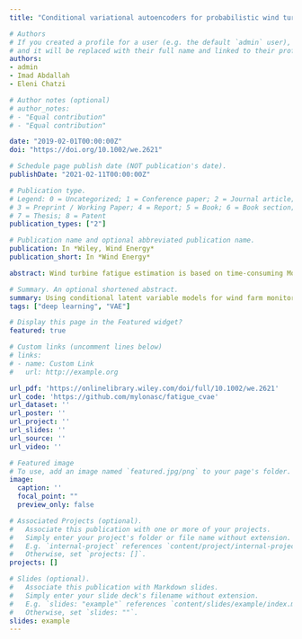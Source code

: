 ```yaml
---
title: "Conditional variational autoencoders for probabilistic wind turbine blade fatigue estimation using Supervisory, Control, and Data Acquisition data"

# Authors
# If you created a profile for a user (e.g. the default `admin` user), write the username (folder name) here 
# and it will be replaced with their full name and linked to their profile.
authors:
- admin
- Imad Abdallah
- Eleni Chatzi

# Author notes (optional)
# author_notes:
# - "Equal contribution"
# - "Equal contribution"

date: "2019-02-01T00:00:00Z"
doi: "https://doi.org/10.1002/we.2621"

# Schedule page publish date (NOT publication's date).
publishDate: "2021-02-11T00:00:00Z"

# Publication type.
# Legend: 0 = Uncategorized; 1 = Conference paper; 2 = Journal article;
# 3 = Preprint / Working Paper; 4 = Report; 5 = Book; 6 = Book section;
# 7 = Thesis; 8 = Patent
publication_types: ["2"]

# Publication name and optional abbreviated publication name.
publication: In *Wiley, Wind Energy*
publication_short: In *Wind Energy*

abstract: Wind turbine fatigue estimation is based on time-consuming Monte Carlo simulations for various wind conditions, followed by cycle-counting procedures and the application of engineering damage models. The outputs of the fatigue simulations are large in volume and of high dimensionality, as they typically consist of estimates on finite-element computational meshes. The strain and stress tensor time series, which are the primary quantities of interest when considering the problem of fatigue estimation, are dictated by complex vibration characteristics due to the coupled effect of aerodynamics, structural dynamics, geometrically non-linear mechanics, and control. A Variational Auto-Encoder (VAE) is trained in order to model the probability distribution of the accumulated fatigue on the root cross-section of a simulated wind turbine blade. The VAE is conditioned on historical data that correspond to coarse wind-field measurement statistics, such as mean hub-height wind speed, standard deviation of hub-height wind speed and shear exponent. In the absence of direct measurements of structural loads, the proposed technique finds applications in making long-term probabilistic deterioration predictions from historical Supervisory, Control, and Data Acquisition (SCADA) data, while capturing the inherent aleatoric uncertainty due to the incomplete information on strain time series of the wind turbine structure, when only SCADA data statistics are available.

# Summary. An optional shortened abstract.
summary: Using conditional latent variable models for wind farm monitoring data.
tags: ["deep learning", "VAE"]

# Display this page in the Featured widget?
featured: true

# Custom links (uncomment lines below)
# links:
# - name: Custom Link
#   url: http://example.org

url_pdf: 'https://onlinelibrary.wiley.com/doi/full/10.1002/we.2621'
url_code: 'https://github.com/mylonasc/fatigue_cvae'
url_dataset: ''
url_poster: ''
url_project: ''
url_slides: ''
url_source: ''
url_video: ''

# Featured image
# To use, add an image named `featured.jpg/png` to your page's folder. 
image:
  caption: ''
  focal_point: ""
  preview_only: false

# Associated Projects (optional).
#   Associate this publication with one or more of your projects.
#   Simply enter your project's folder or file name without extension.
#   E.g. `internal-project` references `content/project/internal-project/index.md`.
#   Otherwise, set `projects: []`.
projects: []

# Slides (optional).
#   Associate this publication with Markdown slides.
#   Simply enter your slide deck's filename without extension.
#   E.g. `slides: "example"` references `content/slides/example/index.md`.
#   Otherwise, set `slides: ""`.
slides: example
---
```


